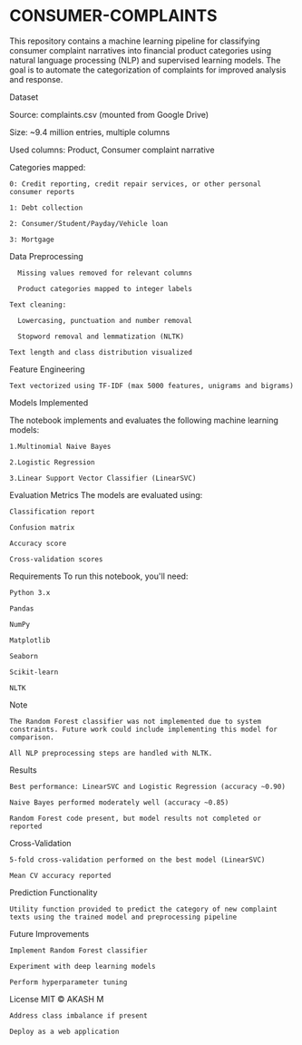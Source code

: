 # CONSUMER-COMPLAINTS
This repository contains a machine learning pipeline for classifying consumer complaint narratives into financial product categories using natural language processing (NLP) and supervised learning models. The goal is to automate the categorization of complaints for improved analysis and response.

Dataset

  Source: complaints.csv (mounted from Google Drive)
  
  Size: ~9.4 million entries, multiple columns
  
  Used columns: Product, Consumer complaint narrative
  
Categories mapped:

    0: Credit reporting, credit repair services, or other personal consumer reports
    
    1: Debt collection
    
    2: Consumer/Student/Payday/Vehicle loan
    
    3: Mortgage

Data Preprocessing

      Missing values removed for relevant columns
      
      Product categories mapped to integer labels
      
    Text cleaning:
    
      Lowercasing, punctuation and number removal
      
      Stopword removal and lemmatization (NLTK)
    
    Text length and class distribution visualized

Feature Engineering

    Text vectorized using TF-IDF (max 5000 features, unigrams and bigrams)

Models Implemented

  The notebook implements and evaluates the following machine learning models:
  
    1.Multinomial Naive Bayes
    
    2.Logistic Regression
    
    3.Linear Support Vector Classifier (LinearSVC)

Evaluation Metrics
  The models are evaluated using:

    Classification report
    
    Confusion matrix
    
    Accuracy score
    
    Cross-validation scores
Requirements
  To run this notebook, you'll need:
  
    Python 3.x
    
    Pandas
    
    NumPy
    
    Matplotlib
    
    Seaborn
    
    Scikit-learn
    
    NLTK

Note
  
    The Random Forest classifier was not implemented due to system constraints. Future work could include implementing this model for comparison.

    All NLP preprocessing steps are handled with NLTK.

Results

    Best performance: LinearSVC and Logistic Regression (accuracy ~0.90)
    
    Naive Bayes performed moderately well (accuracy ~0.85)
    
    Random Forest code present, but model results not completed or reported

Cross-Validation

    5-fold cross-validation performed on the best model (LinearSVC)
    
    Mean CV accuracy reported

Prediction Functionality

    Utility function provided to predict the category of new complaint texts using the trained model and preprocessing pipeline

Future Improvements

    Implement Random Forest classifier
    
    Experiment with deep learning models
    
    Perform hyperparameter tuning

License MIT © AKASH M
    
    Address class imbalance if present
    
    Deploy as a web application
  

